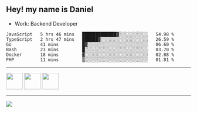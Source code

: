 ## Hey! my name is Daniel

- Work: Backend Developer

<!--START_SECTION:waka-->

```text
JavaScript   5 hrs 46 mins   █████████████▓░░░░░░░░░░░   54.98 %
TypeScript   2 hrs 47 mins   ██████▓░░░░░░░░░░░░░░░░░░   26.59 %
Go           41 mins         █▓░░░░░░░░░░░░░░░░░░░░░░░   06.60 %
Bash         23 mins         █░░░░░░░░░░░░░░░░░░░░░░░░   03.70 %
Docker       18 mins         ▓░░░░░░░░░░░░░░░░░░░░░░░░   02.88 %
PHP          11 mins         ▒░░░░░░░░░░░░░░░░░░░░░░░░   01.81 %
```

<!--END_SECTION:waka-->
    

<hr>
<div>
    <img height="45" src="https://img.icons8.com/color/48/000000/nodejs.png"/>
    <img height="45" src="https://www.vectorlogo.zone/logos/golang/golang-ar21.svg">
    <img height="45" src="https://www.vectorlogo.zone/logos/nestjs/nestjs-icon.svg">
</div>
<hr>
<div>
    <a href="https://www.linkedin.com/in/daniel-lucas-bb7b82193/" target="_blank">
        <img src="https://img.shields.io/badge/LinkedIn-0077B5?style=for-the-badge&logo=linkedin&logoColor=white">
    </a>
</div>
